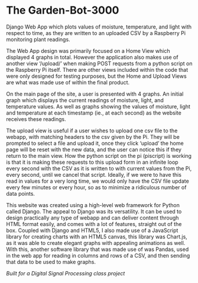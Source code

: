 # The Garden-Bot-3000

Django Web App which plots values of moisture, temperature, and light with respect to time, as they are written to an uploaded CSV by a Raspberry Pi monitoring plant readings.

The Web App design was primarily focused on a Home View which displayed 4 graphs in total. However the application also makes use of another view ‘/upload/’ when making POST requests from a python script on the Raspberry Pi itself. There are other views included within the code that were only designed for testing purposes, but the Home and Upload Views are what was made use of within the final product.

On the main page of the site, a user is presented with 4 graphs. An initial graph which displays the current readings of moisture, light, and temperature values. As well as graphs showing the values of moisture, light and temperature at each timestamp (ie., at each second) as the website receives these readings.

The upload view is useful if a user wishes to upload one csv file to the webapp, with matching headers to the csv given by the Pi. They will be prompted to select a file and upload it, once they click ‘upload’ the home page will be reset with the new data, and the user can notice this if they return to the main view. How the python script on the pi (piscript) is working is that it is making these requests to this upload form in an infinite loop every second with the CSV as it is written to with current values from the Pi, every second, until we cancel that script. Ideally, if we were to have this read in values for a very long time, we would only have the CSV file update every few minutes or every hour, so as to minimize a ridiculous number of data points.

This website was created using a high-level web framework for Python called Django. The appeal to Django was its versatility. It can be used to design practically any type of webapp and can deliver content through HTML format easily, and comes with a lot of features, straight out of the box. Coupled with Django and HTML5, I also made use of a JavaScript library for creating charts with an HTML5 canvas, this library was Chart.js, as it was able to create elegant graphs with appealing animations as well. With this, another software library that was made use of was Pandas, used in the web app for reading in columns and rows of a CSV, and then sending that data to be used to make graphs.


*Built for a Digital Signal Processing class project*
